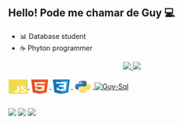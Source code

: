 ## Hello! Pode me chamar de Guy 💻

- 📊 Database student
- ☕ Phyton programmer 

<div align="center">
  <a href="https://github.com/GuyAldo">
  <img height="180em" src="https://github-readme-stats.vercel.app/api?username=GuyAldo&show_icons=true&theme=dracula&include_all_commits=true&count_private=true"/>
  <img height="130em" src="https://github-readme-stats.vercel.app/api/top-langs/?username=GuyAldo&layout=compact&langs_count=7&theme=dracula"/>
</div>
  
  <div style="display: inline_block"><br>
  <img align="center" alt="Guy-Js" height="30" width="40" src="https://raw.githubusercontent.com/devicons/devicon/master/icons/javascript/javascript-plain.svg">
  <img align="center" alt="Guy-HTML" height="30" width="40" src="https://raw.githubusercontent.com/devicons/devicon/master/icons/html5/html5-original.svg">
  <img align="center" alt="Guy-CSS" height="30" width="40" src="https://raw.githubusercontent.com/devicons/devicon/master/icons/css3/css3-original.svg">
  <img align="center" alt="Guy-Python" height="30" width="40" src="https://raw.githubusercontent.com/devicons/devicon/master/icons/python/python-original.svg">
  <img align="center" alt="Guy-Sql" height="30" width="40" src="https://cdn.jsdelivr.net/gh/devicons/devicon/icons/mysql/mysql-original.svg" />          
</div>
  
  ##
  
<div>
 <a href="https://discord.gg/uEnPHaDG" target="_blank"><img src="https://img.shields.io/badge/Discord-7289DA?style=for-the-badge&logo=discord&logoColor=white" target="_blank"></a> 
 <a href="https://twitter.com/Guylher20420197" target="_blank"><img src="https://img.shields.io/badge/Twitter-1DA1F2?style=for-the-badge&logo=twitter&logoColor=white"></a>   
 <a href = "aldoguylherme0@gmail.com"><img src="https://img.shields.io/badge/-Gmail-%23333?style=for-the-badge&logo=gmail&logoColor=white" target="_blank"></a>
</div>
